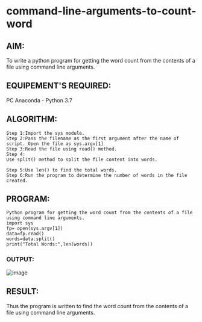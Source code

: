 # command-line-arguments-to-count-word
## AIM:
To write a python program for getting the word count from the contents of a file using command line arguments.
## EQUIPEMENT'S REQUIRED: 
PC
Anaconda - Python 3.7
## ALGORITHM: 
```
Step 1:Import the sys module.
Step 2:Pass the filename as the first argument after the name of script. Open the file as sys.argv[1]
Step 3:Read the file using read() method.
Step 4:
Use split() method to split the file content into words.

Step 5:Use len() to find the total words.
Step 6:Run the program to determine the number of words in the file created.
```

## PROGRAM:
```
Python program for getting the word count from the contents of a file using command line arguments.
import sys
fp= open(sys.argv[1])
data=fp.read()
words=data.split()
print("Total Words:",len(words))
```

### OUTPUT:
![image](https://github.com/srisrisaranya/command-line-arguments-to-count-word/assets/148516638/3aaac2a8-8eac-4e24-b5c3-6369c821fce2)



## RESULT:
Thus the program is written to find the word count from the contents of a file using command line arguments.
